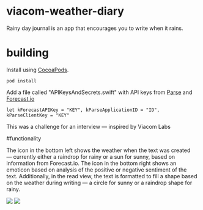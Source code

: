 # viacom-weather-diary

Rainy day journal is an app that encourages you to write when it rains.  

# building

Install using [CocoaPods](http://cocoapods.org).  

``` pod install ```

Add a file called "APIKeysAndSecrets.swift" with API keys from [Parse](http://www.parse.com) and [Forecast.io](http://forecast.io)

```let kForecastAPIKey = "KEY", kParseApplicationID = "ID", kParseClientKey = "KEY"```

This was a challenge for an interview — inspired by Viacom Labs

#functionality

The icon in the bottom left shows the weather when the text was created — currently either a raindrop for rainy or a sun for sunny, based on information from Forecast.io.  The icon in the bottom right shows an emoticon based on analysis of the positive or negative sentiment of the text.  Additionally, in the read view, the text is formatted to fill a shape based on the weather during writing — a circle for sunny or a raindrop shape for rainy.

![](https://github.com/harquail/viacom-weather-diary/blob/master/screenshots/iOS%20Simulator%20Screen%20Shot%20Jul%2027%2C%202015%2C%209.13.05%20PM.png)
![](https://github.com/harquail/viacom-weather-diary/blob/master/screenshots/iOS%20Simulator%20Screen%20Shot%20Jul%2027%2C%202015%2C%209.13.16%20PM.png)
